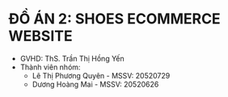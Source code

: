 # ĐỒ ÁN 2: SHOES ECOMMERCE WEBSITE  
* GVHD: ThS. Trần Thị Hồng Yến  
* Thành viên nhóm:  
  * Lê Thị Phương Quyên - MSSV: 20520729  
  * Dương Hoàng Mai - MSSV: 20520626  


